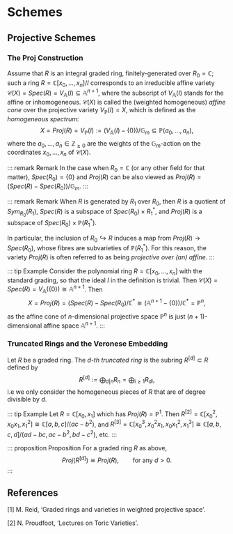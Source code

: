 # Schemes

## Projective Schemes

### The Proj Construction

Assume that $R$ is an integral graded ring, finitely-generated over $R_{0} = \mathbb{C}$; such a ring $R = \mathbb{C}[x_{0},\ldots, x_{n}]/I$ corresponds to an irreducible affine variety $\mathcal{C}(X) = Spec(R) = V_{\mathbb{A}}(I) \subseteq \mathbb{A}^{n+1}$, where the subscript of $V_{\mathbb{A}}(I)$ stands for the affine or inhomogeneous. $\mathcal{C}(X)$ is called the (weighted homogeneous) _affine cone_ over the projective variety $V_{\mathbb{P}}(I) = X$, which is defined as the _homogeneous spectrum_:
$$
X = Proj(R) = V_{\mathbb{P}}(I) := (V_{\mathbb{A}}(I) - \{0\})/\mathbb{G}_{m} \subseteq \mathbb{P}(a_{0},\ldots,a_{n}),
$$
where the $a_{0},\ldots, a_{n} \in \mathbb{Z}_{\geq 0}$ are the weights of the $\mathbb{G}_{m}$-action on the coordinates $x_{0},\ldots, x_{n}$ of $\mathcal{C}(X)$.

::: remark Remark
In the case when $R_{0} = \mathbb{C}$ (or any other field for that matter), $Spec(R_{0}) = \{0\}$ and $Proj(R)$ can be also viewed as $Proj(R) = (Spec(R) - Spec(R_{0}))/\mathbb{G}_{m}$.
:::

::: remark Remark
When $R$ is generated by $R_{1}$ over $R_{0}$, then $R$ is a quotient of $Sym_{R_{0}}(R_{1})$, $Spec(R)$ is a subspace of $Spec(R_{0}) \times R_{1}^{\ast}$, and $Proj(R)$ is a subspace of $Spec(R_{0}) \times \mathbb{P}(R_{1}^{\ast})$.

In particular, the inclusion of $R_{0} \hookrightarrow R$ induces a map from $Proj(R) \rightarrow Spec(R_{0})$, whose fibres are subvarieties of $\mathbb{P}(R_{1}^{\ast})$. For this reason, the variety $Proj(R)$ is often referred to as being _projective over (an) affine_.
:::

::: tip Example
Consider the polynomial ring $R = \mathbb{C}[x_{0},\ldots, x_{n}]$ with the standard grading, so that the ideal $I$ in the definition is trivial. Then $\mathcal{C}(X) = Spec(R)  = V_{\mathbb{A}}(\{0\}) \cong \mathbb{A}^{n+1}$. Then
$$
X = Proj(R) = (Spec(R) - Spec(R_{0})/\mathbb{C}^{\ast} \cong (\mathbb{A}^{n+1} - \{0\})/\mathbb{C}^{\ast} = \mathbb{P}^{n},
$$
as the affine cone of $n$-dimensional projective space $\mathbb{P}^{n}$ is just $(n+1)$-dimensional affine space $\mathbb{A}^{n+1}$.
:::

### Truncated Rings and the Veronese Embedding

Let $R$ be a graded ring. The _$d$-th truncated ring_ is the subring $R^{[d]} \subset R$ defined by
$$
    R^{[d]} := \bigoplus_{d | n} R_{n} = \bigoplus_{i \geq 1}R_{di},
$$
i.e we only consider the homogeneous pieces of $R$ that are of degree divisible by $d$.

::: tip Example
Let $R = \mathbb{C}[x_{0},x_{1}]$ which has $Proj(R) = \mathbb{P}^{1}$. Then $R^{[2]} = \mathbb{C}[x_{0}^{2},x_{0}x_{1}, x_{1}^{2}] \cong \mathbb{C}[a,b,c]/(ac - b^{2})$, and $R^{[3]} = \mathbb{C}[x_{0}^{3},x_{0}^{2}x_{1},x_{0}x_{1}^{2},x_{1}^{3}] \cong \mathbb{C}[a,b,c,d]/(ad-bc, ac - b^{2}, bd - c^{2})$, etc.
:::

::: proposition Proposition
For a graded ring $R$ as above,
$$
    Proj(R^{[d]}) \cong Proj(R),\qquad \text{for any } d> 0.
$$
:::

## References

[1] M. Reid, ‘Graded rings and varieties in weighted projective space’.

[2] N. Proudfoot, ‘Lectures on Toric Varieties’.